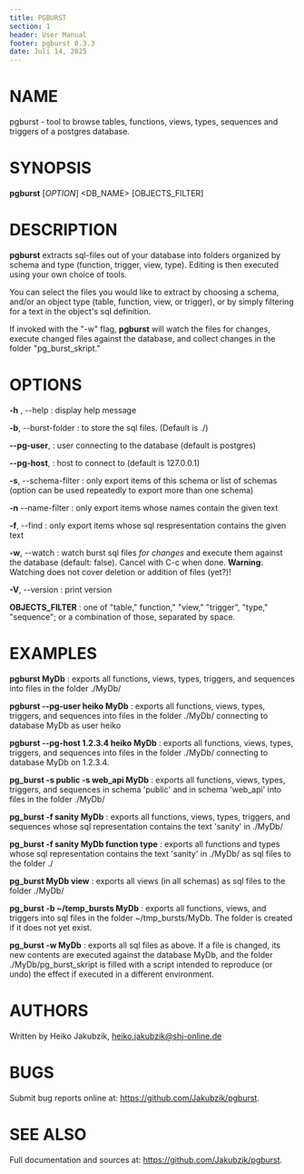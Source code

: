 ```yaml
---
title: PGBURST
section: 1
header: User Manual
footer: pgburst 0.3.3
date: Juli 14, 2025
---
```

# NAME

pgburst - tool to browse tables, functions, views, types, sequences and triggers of a postgres database.

# SYNOPSIS

**pgburst** [*OPTION*] <DB_NAME> [OBJECTS_FILTER]

# DESCRIPTION

**pgburst** extracts sql-files out of your database into folders organized by schema and type (function, trigger, view, type). Editing is then executed using your own choice of tools.

You can select the files you would like to extract by choosing a schema, and/or an object type (table, function, view, or trigger), or by simply filtering for a text in the object's sql definition.

If invoked with the "-w" flag, **pgburst** will watch the files for changes, execute changed files against the database, and collect changes in the folder "pg_burst_skript."

# OPTIONS

**-h** , --help
: display help message

**-b**, --burst-folder 
: to store the sql files. (Default is ./)

**--pg-user**, 
: user connecting to the database (default is postgres)

**--pg-host**, 
: host to connect to (default is 127.0.0.1)

**-s**, --schema-filter 
: only export items of this schema or list of schemas (option can be used repeatedly to export more than one schema)

**-n** --name-filter
: only export items whose names contain the given text

**-f**, --find 
: only export items whose sql respresentation contains the given text

**-w**, --watch
: watch burst sql files *for changes* and execute them against the database (default: false). Cancel with C-c when done. **Warning**: Watching does not cover deletion or addition of files (yet?)!

**-V**, --version
: print version

**OBJECTS_FILTER**
: one of "table," function," "view," "trigger", "type," "sequence"; or a combination of those, separated by space.

# EXAMPLES
**pgburst MyDb**
: exports all functions, views, types, triggers, and sequences into files in the folder ./MyDb/

**pgburst --pg-user heiko MyDb**
: exports all functions, views, types, triggers, and sequences into files in the folder ./MyDb/ connecting to database MyDb as user heiko

**pgburst --pg-host 1.2.3.4 heiko MyDb**
: exports all functions, views, types, triggers, and sequences into files in the folder ./MyDb/ connecting to database MyDb on 1.2.3.4.

**pg_burst -s public -s web_api MyDb**
: exports all functions, views, types, triggers, and sequences in schema 'public' and in schema 'web_api' into files in the folder ./MyDb/

**pg_burst -f sanity MyDb**
: exports all functions, views, types, triggers, and sequences whose sql representation contains the text 'sanity' in ./MyDb/

**pg_burst -f sanity MyDb function type**
: exports all functions and types whose sql representation contains the text 'sanity' in ./MyDb/ as sql files to the folder ./

**pg_burst MyDb view**
: exports all views (in all schemas) as sql files to the folder ./MyDb/

**pg_burst -b ~/temp_bursts MyDb**
: exports all functions, views, and triggers into sql files in the folder ~/tmp_bursts/MyDb. The folder is created if it does not yet exist.

**pg_burst -w MyDb**
: exports all sql files as above. If a file is changed, its new contents are executed against the database MyDb, and the folder ./MyDb/pg_burst_skript is filled with a script intended to reproduce (or undo) the effect if executed in a different environment.

# AUTHORS

Written by Heiko Jakubzik, <heiko.jakubzik@shj-online.de>

# BUGS

Submit bug reports online at: <https://github.com/Jakubzik/pgburst>.

# SEE ALSO

Full documentation and sources at: <https://github.com/Jakubzik/pgburst>.
